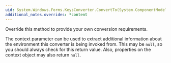 ```yaml
---
uid: System.Windows.Forms.KeysConverter.ConvertTo(System.ComponentModel.ITypeDescriptorContext,System.Globalization.CultureInfo,System.Object,System.Type)
additional_notes.overrides: *content
---
```


<p>Override this method to provide your own conversion requirements.  
  
 The context parameter can be used to extract additional information about the environment this converter is being invoked from. This may be `null`, so you should always check for this return value. Also, properties on the context object may also return `null`.</p>


